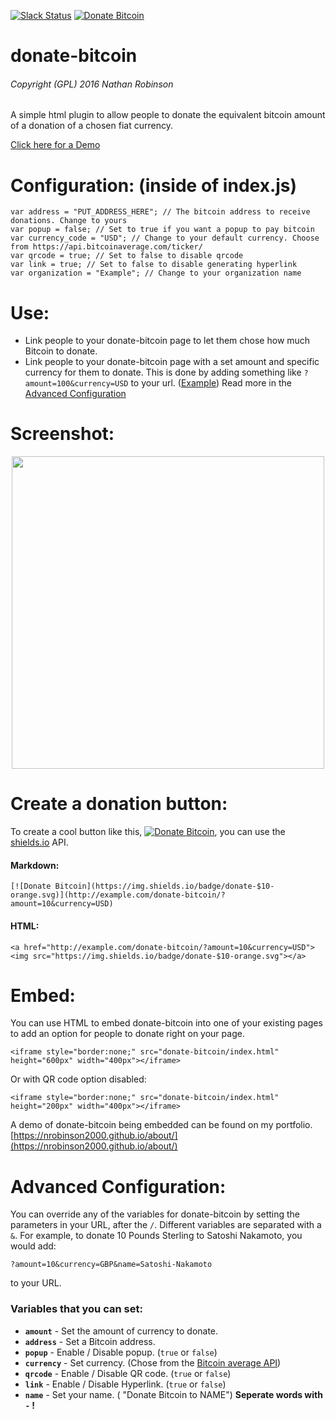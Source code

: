 [![Slack Status](https://nrobinson2000.herokuapp.com/badge.svg)](https://nrobinson2000.herokuapp.com/)
[![Donate Bitcoin](https://img.shields.io/badge/donate-bitcoin-orange.svg)](https://nrobinson2000.github.io/donate-bitcoin)
# donate-bitcoin
###### Copyright (GPL) 2016  Nathan Robinson
A simple html plugin to allow people to donate the equivalent bitcoin amount of a donation of a chosen fiat currency.

[Click here for a Demo](http://nrobinson2000.github.io/donate-bitcoin/)

# Configuration: (inside of index.js)
```
var address = "PUT_ADDRESS_HERE"; // The bitcoin address to receive donations. Change to yours
var popup = false; // Set to true if you want a popup to pay bitcoin
var currency_code = "USD"; // Change to your default currency. Choose from https://api.bitcoinaverage.com/ticker/
var qrcode = true; // Set to false to disable qrcode
var link = true; // Set to false to disable generating hyperlink
var organization = "Example"; // Change to your organization name
```

# Use:
* Link people to your donate-bitcoin page to let them chose how much Bitcoin to donate.
* Link people to your donate-bitcoin page with a set amount and specific currency for them to donate.  This is done by adding something like `?amount=100&currency=USD` to your url. ([Example](https://nrobinson2000.github.io/donate-bitcoin/?amount=100&currency=USD))  Read more in the [Advanced Configuration](https://github.com/nrobinson2000/donate-bitcoin#advanced-configuration)
# Screenshot:
<p align="center">
<img src="http://i.imgur.com/ux15lhi.jpg" width="500px">
</p>

# Create a donation button:
To create a cool button like this, [![Donate Bitcoin](https://img.shields.io/badge/donate-$10-orange.svg)](https://nrobinson2000.github.io/donate-bitcoin/?amount=10&currency=USD), you can use the [shields.io](http://shields.io) API.

#### Markdown:
```
[![Donate Bitcoin](https://img.shields.io/badge/donate-$10-orange.svg)](http://example.com/donate-bitcoin/?amount=10&currency=USD)
```

#### HTML:
```
<a href="http://example.com/donate-bitcoin/?amount=10&currency=USD"><img src="https://img.shields.io/badge/donate-$10-orange.svg"></a>
```

# Embed:
You can use HTML to embed donate-bitcoin into one of your existing pages to add an option for people to donate right on your page.
```
<iframe style="border:none;" src="donate-bitcoin/index.html" height="600px" width="400px"></iframe>
```
Or with QR code option disabled:
```
<iframe style="border:none;" src="donate-bitcoin/index.html" height="200px" width="400px"></iframe>
```

A demo of donate-bitcoin being embedded can be found on my portfolio. [https://nrobinson2000.github.io/about/](https://nrobinson2000.github.io/about/)

# Advanced Configuration:
You can override any of the variables for donate-bitcoin by setting the parameters in your URL, after the `/`.  Different variables are separated with a `&`.  For example, to donate 10 Pounds Sterling to Satoshi Nakamoto, you would add:
```
?amount=10&currency=GBP&name=Satoshi-Nakamoto
```
to your URL.

### Variables that you can set:

* **`amount`** - Set the amount of currency to donate.
* **`address`** - Set a Bitcoin address.
* **`popup`** - Enable / Disable popup. (`true` or `false`)
* **`currency`** - Set currency. (Chose from the [Bitcoin average API](https://api.bitcoinaverage.com/ticker/))
* **`qrcode`** - Enable / Disable QR code. (`true` or `false`)
* **`link`** - Enable / Disable Hyperlink. (`true` or `false`)
* **`name`** - Set your name. ( "Donate Bitcoin to NAME") **Seperate words with `-` !**
